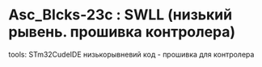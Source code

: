 # Asc_BIcks-23c : SWLL (низький рывень. прошивка контролера)
tools: STm32CudeIDE
низькорывневий код - прошивка для контролера